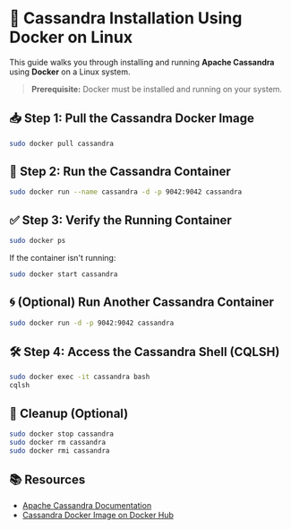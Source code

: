 # 🐳 Cassandra Installation Using Docker on Linux

This guide walks you through installing and running **Apache Cassandra** using **Docker** on a Linux system.

> **Prerequisite:** Docker must be installed and running on your system.

## 📥 Step 1: Pull the Cassandra Docker Image
```bash
sudo docker pull cassandra
```

## 🚀 Step 2: Run the Cassandra Container
```bash
sudo docker run --name cassandra -d -p 9042:9042 cassandra
```

## ✅ Step 3: Verify the Running Container
```bash
sudo docker ps
```

If the container isn't running:
```bash
sudo docker start cassandra
```

## 🌀 (Optional) Run Another Cassandra Container
```bash
sudo docker run -d -p 9042:9042 cassandra
```

## 🛠️ Step 4: Access the Cassandra Shell (CQLSH)
```bash
sudo docker exec -it cassandra bash
cqlsh
```

## 🧹 Cleanup (Optional)
```bash
sudo docker stop cassandra
sudo docker rm cassandra
sudo docker rmi cassandra
```

## 📚 Resources
- [Apache Cassandra Documentation](https://cassandra.apache.org/doc/)
- [Cassandra Docker Image on Docker Hub](https://hub.docker.com/_/cassandra)
